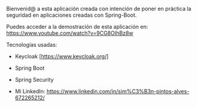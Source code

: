 Bienvenid@ a esta aplicación creada con intención de poner en práctica la seguridad en aplicaciones creadas con Spring-Boot.

Puedes acceder a la demostración de esta aplicación en: https://www.youtube.com/watch?v=9CG8OIhBz8w

Tecnologías usadas:
- Keycloak [https://www.keycloak.org/]
- Spring Boot
- Spring Security

- Mi LinkedIn: https://www.linkedin.com/in/sim%C3%B3n-pintos-alves-672265212/
